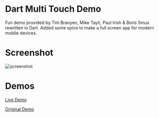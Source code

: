 Dart Multi Touch Demo
=====================

Fun demo provided by Tim Branyen, Mike Taylr, Paul Irish & Boris Smus rewritten in Dart. Added some spice to make a full screen app for modern mobile devices. 

# Screenshot 
![screenshot](https://lh3.googleusercontent.com/-khBq6LSeX2M/T1m6maqNJ8I/AAAAAAAAjAw/INWyP3MSjD0/s660/photo+3.PNG)


# Demos 

[Live Demo](http://financecoding.github.com/dartMultiTouchCanvas/dartMultiTouchCanvas.html)

[Original Demo](http://paulirish.com/demo/multi)
